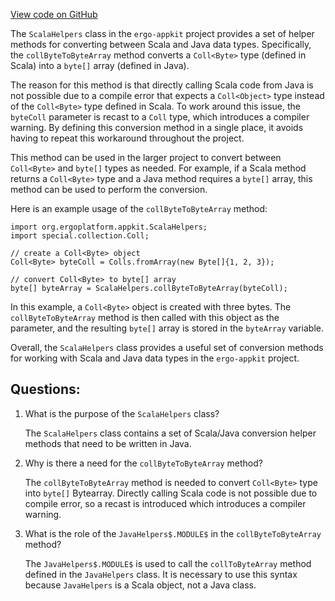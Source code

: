 [View code on GitHub](https://github.com/ergoplatform/ergo-appkit/common/src/main/java/org/ergoplatform/appkit/ScalaHelpers.java)

The `ScalaHelpers` class in the `ergo-appkit` project provides a set of helper methods for converting between Scala and Java data types. Specifically, the `collByteToByteArray` method converts a `Coll<Byte>` type (defined in Scala) into a `byte[]` array (defined in Java). 

The reason for this method is that directly calling Scala code from Java is not possible due to a compile error that expects a `Coll<Object>` type instead of the `Coll<Byte>` type defined in Scala. To work around this issue, the `byteColl` parameter is recast to a `Coll` type, which introduces a compiler warning. By defining this conversion method in a single place, it avoids having to repeat this workaround throughout the project.

This method can be used in the larger project to convert between `Coll<Byte>` and `byte[]` types as needed. For example, if a Scala method returns a `Coll<Byte>` type and a Java method requires a `byte[]` array, this method can be used to perform the conversion. 

Here is an example usage of the `collByteToByteArray` method:

```
import org.ergoplatform.appkit.ScalaHelpers;
import special.collection.Coll;

// create a Coll<Byte> object
Coll<Byte> byteColl = Colls.fromArray(new Byte[]{1, 2, 3});

// convert Coll<Byte> to byte[] array
byte[] byteArray = ScalaHelpers.collByteToByteArray(byteColl);
```

In this example, a `Coll<Byte>` object is created with three bytes. The `collByteToByteArray` method is then called with this object as the parameter, and the resulting `byte[]` array is stored in the `byteArray` variable. 

Overall, the `ScalaHelpers` class provides a useful set of conversion methods for working with Scala and Java data types in the `ergo-appkit` project.
## Questions: 
 1. What is the purpose of the `ScalaHelpers` class?
    
    The `ScalaHelpers` class contains a set of Scala/Java conversion helper methods that need to be written in Java.

2. Why is there a need for the `collByteToByteArray` method?
    
    The `collByteToByteArray` method is needed to convert `Coll<Byte>` type into `byte[]` Bytearray. Directly calling Scala code is not possible due to compile error, so a recast is introduced which introduces a compiler warning.

3. What is the role of the `JavaHelpers$.MODULE$` in the `collByteToByteArray` method?
    
    The `JavaHelpers$.MODULE$` is used to call the `collToByteArray` method defined in the `JavaHelpers` class. It is necessary to use this syntax because `JavaHelpers` is a Scala object, not a Java class.